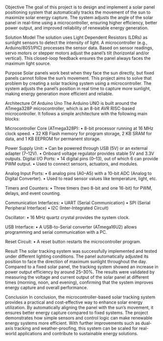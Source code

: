 Objective
The goal of this project is to design and implement a solar panel positioning system that automatically tracks the movement of the sun to maximize solar energy capture. The system adjusts the angle of the solar panel in real-time using a microcontroller, ensuring higher efficiency, better power output, and improved reliability of renewable energy generation.

Solution Model
The solution uses Light Dependent Resistors (LDRs) as sunlight sensors to detect the intensity of light. A microcontroller (e.g., Arduino/8051/PIC) processes the sensor data. Based on sensor readings, servo motors or stepper motors adjust the panel’s tilt (horizontal and/or vertical). This closed-loop feedback ensures the panel always faces the maximum light source.

Purpose
Solar panels work best when they face the sun directly, but fixed panels cannot follow the sun’s movement. This project aims to solve that problem by creating a solar tracking system using a microcontroller. The system adjusts the panel’s position in real time to capture more sunlight, making energy generation more efficient and reliable.


Architecture Of Arduino Uno
The Arduino UNO is built around the ATmega328P microcontroller, which is an 8-bit AVR RISC-based microcontroller. It follows a simple architecture with the following main blocks:

Microcontroller Core (ATmega328P):
•	8-bit processor running at 16 MHz clock speed.
•	32 KB Flash memory for program storage, 2 KB SRAM for data, and 1 KB EEPROM for permanent storage.


Power Supply Unit:
•	Can be powered through USB (5V) or an external adapter (7–12V).
•	Onboard voltage regulator provides stable 5V and 3.3V outputs.
Digital I/O Ports:
•	14 digital pins (0–13), out of which 6 can provide PWM output.
•	Used to connect sensors, actuators, and modules.

Analog Input Ports: 
•	6 analog pins (A0–A5) with a 10-bit ADC (Analog to Digital Converter).
•	Used to read sensor values like temperature, light, etc.

Timers and Counters:
•	Three timers (two 8-bit and one 16-bit) for PWM, delays, and event counting.

Communication Interfaces:
•	UART (Serial Communication)
•	SPI (Serial Peripheral Interface)
•	I2C (Inter-Integrated Circuit)

Oscillator:
•	16 MHz quartz crystal provides the system clock.

USB Interface:
•	A USB-to-Serial converter (ATmega16U2) allows programming and serial communication with a PC.

Reset Circuit:
•	A reset button restarts the microcontroller program.


Result
The solar tracking system was successfully implemented and tested under different lighting conditions. The panel automatically adjusted its position to face the direction of maximum sunlight throughout the day. Compared to a fixed solar panel, the tracking system showed an increase in power output efficiency by around 25–30%. The results were validated by measuring the voltage and current output of the solar panel at different times (morning, noon, and evening), confirming that the system improves energy capture and overall performance.

Conclusion
In conclusion, the microcontroller-based solar tracking system provides a practical and cost-effective way to enhance solar energy utilization. By automatically aligning the panel with the sun’s movement, it ensures better energy capture compared to fixed systems. The project demonstrates how simple sensors and control logic can make renewable energy systems more efficient. With further improvements such as dual-axis tracking and weather-proofing, this system can be scaled for real-world applications and contribute to sustainable energy solutions.

